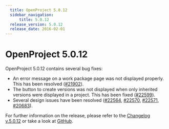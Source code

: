 ```yaml
---
  title: OpenProject 5.0.12
  sidebar_navigation:
      title: 5.0.12
  release_version: 5.0.12
  release_date: 2016-02-01
---
```



# OpenProject 5.0.12

OpenProject 5.0.12 contains several bug fixes:

  - An error message on a work package page was not displayed properly.
    This has been
    resolved ([\#21902](https://community.openproject.org/work_packages/21902)).
  - The button to create versions was not displayed when only inherited
    versions were displayed in a project. This has been
    fixed ([\#22599](https://community.openproject.org/work_packages/22599)).
  - Several design issues have been resolved
    ([\#22564](https://community.openproject.org/work_packages/22564/activity),
    [\#22570](https://community.openproject.org/work_packages/22570/activity),
    [\#22571](https://community.openproject.org/work_packages/22571/activity),
    [\#20683](https://community.openproject.org/work_packages/20683/activity)).

For further information on the release, please refer to the [Changelog
v.5.0.12](https://community.openproject.org/versions/800) or take a look
at [GitHub](https://github.com/opf/openproject/tree/v5.0.12).

 


